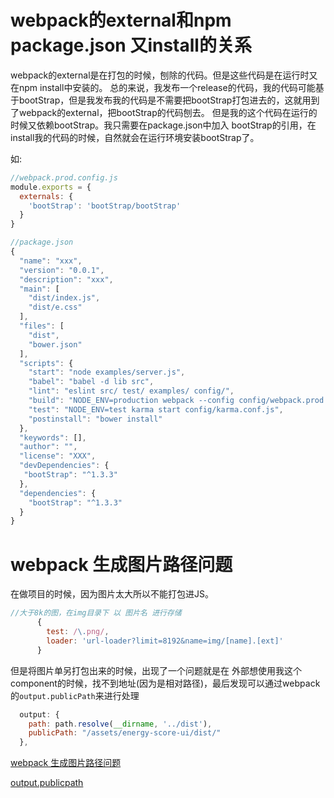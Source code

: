 # webpack的external和npm package.json 又install的关系
webpack的external是在打包的时候，刨除的代码。但是这些代码是在运行时又在npm install中安装的。
总的来说，我发布一个release的代码，我的代码可能基于bootStrap，但是我发布我的代码是不需要把bootStrap打包进去的，这就用到了webpack的external，把bootStrap的代码刨去。
但是我的这个代码在运行的时候又依赖bootStrap。我只需要在package.json中加入 bootStrap的引用，在install我的代码的时候，自然就会在运行环境安装bootStrap了。

如:
```javascript
//webpack.prod.config.js
module.exports = {
  externals: {
    'bootStrap': 'bootStrap/bootStrap'
  }
}

//package.json
{
  "name": "xxx",
  "version": "0.0.1",
  "description": "xxx",
  "main": [
    "dist/index.js",
    "dist/e.css"
  ],
  "files": [
    "dist",
    "bower.json"
  ],
  "scripts": {
    "start": "node examples/server.js",
    "babel": "babel -d lib src",
    "lint": "eslint src/ test/ examples/ config/",
    "build": "NODE_ENV=production webpack --config config/webpack.prod.config.js",
    "test": "NODE_ENV=test karma start config/karma.conf.js",
    "postinstall": "bower install"
  },
  "keywords": [],
  "author": "",
  "license": "XXX",
  "devDependencies": {
   "bootStrap": "^1.3.3"
  },
  "dependencies": {
    "bootStrap": "^1.3.3"
  }
}
```

# webpack 生成图片路径问题

在做项目的时候，因为图片太大所以不能打包进JS。

```javascript
//大于8k的图，在img目录下 以 图片名 进行存储
      {
        test: /\.png/,
        loader: 'url-loader?limit=8192&name=img/[name].[ext]'
      }
```
但是将图片单另打包出来的时候，出现了一个问题就是在 外部想使用我这个component的时候，找不到地址(因为是相对路径)，最后发现可以通过webpack的`output.publicPath`来进行处理

```javascript
  output: {
    path: path.resolve(__dirname, '../dist'),
    publicPath: "/assets/energy-score-ui/dist/"
  },
```

[webpack 生成图片路径问题](https://segmentfault.com/q/1010000003850203)

[output.publicpath](http://webpack.github.io/docs/configuration.html#output-publicpath)
